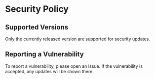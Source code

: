 # Security Policy

## Supported Versions

Only the currently released version are supported for security updates. 

## Reporting a Vulnerability

To report a vulnerability, please open an Issue. If the vulnerability is accepted, any updates will be shown there. 

